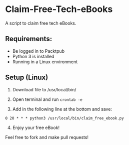 # Claim-Free-Tech-eBooks

A script to claim free tech eBooks.

## Requirements:

- Be logged in to Packtpub
- Python 3 is installed
- Running in a Linux environment

## Setup (Linux)

1) Download file to /usr/local/bin/

2) Open terminal and run `crontab -e`

3) Add in the following line at the bottom and save:

`0 20 * * * python3 /usr/local/bin/claim_free_ebook.py`

4) Enjoy your free eBook!

Feel free to fork and make pull requests!
